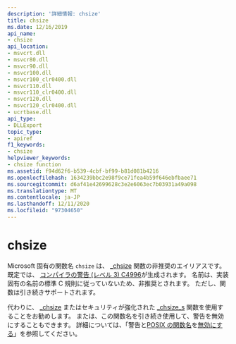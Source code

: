 ```yaml
---
description: '詳細情報: chsize'
title: chsize
ms.date: 12/16/2019
api_name:
- chsize
api_location:
- msvcrt.dll
- msvcr80.dll
- msvcr90.dll
- msvcr100.dll
- msvcr100_clr0400.dll
- msvcr110.dll
- msvcr110_clr0400.dll
- msvcr120.dll
- msvcr120_clr0400.dll
- ucrtbase.dll
api_type:
- DLLExport
topic_type:
- apiref
f1_keywords:
- chsize
helpviewer_keywords:
- chsize function
ms.assetid: f94d62f6-b539-4cbf-bf99-b81d081b4216
ms.openlocfilehash: 1634239bbc2e98f9ce71fea4b59f646ebfbaee71
ms.sourcegitcommit: d6af41e42699628c3e2e6063ec7b03931a49a098
ms.translationtype: MT
ms.contentlocale: ja-JP
ms.lasthandoff: 12/11/2020
ms.locfileid: "97304650"
---
```

# <a name="chsize"></a>chsize

Microsoft 固有の関数名 `chsize` は、 [_chsize](chsize.md) 関数の非推奨のエイリアスです。 既定では、 [コンパイラの警告 (レベル 3) C4996](../../error-messages/compiler-warnings/compiler-warning-level-3-c4996.md)が生成されます。 名前は、実装固有の名前の標準 C 規則に従っていないため、非推奨とされます。 ただし、関数は引き続きサポートされます。

代わりに、 [_chsize](chsize.md) またはセキュリティが強化された [_chsize_s](chsize-s.md) 関数を使用することをお勧めします。 または、この関数名を引き続き使用して、警告を無効にすることもできます。 詳細については、「警告と[POSIX の関数名](../../error-messages/compiler-warnings/compiler-warning-level-3-c4996.md#posix-function-names)を[無効にする](../../error-messages/compiler-warnings/compiler-warning-level-3-c4996.md#turn-off-the-warning)」を参照してください。
